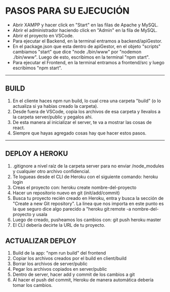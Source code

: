 # PASOS PARA SU EJECUCIÓN

* Abrir XAMPP y hacer click en "Start" en las filas de Apache y MySQL.
* Abrir el administrador haciendo click en "Admin" en la fila de MySQL.
* Abrir el proyecto en VSCode.
* Para ejecutar el Backend, en la terminal entramos a backend/apiGestor.
* En el package.json que esta dentro de apiGestor, en el objeto "scripts" cambiamos "start" que dice "node ./bin/www" por "nodemon ./bin/www". Luego de esto, escribimos en la terminal "npm start".
* Para ejecutar el Frontend, en la terminal entramos a frontend/src y luego escribimos "npm start".

---

## BUILD

1) En el cliente haces npm run build, lo cual crea una carpeta "build" (o lo actualiza si ya habias creado la carpeta).
2) Desde fuera de VSCode, copia los archivos de esa carpeta y llevalos a la carpeta server/public y pegalos ahi.
3) De esta manera al inicializar el server, te va a mostrar las cosas de react.
4) Siempre que hayas agregado cosas hay que hacer estos pasos.

---

## DEPLOY A HEROKU

1) .gitignore a nivel raíz de la carpeta server para no enviar /node_modules y cualquier otro archivo confidencial.
2) Te logueas desde el CLI de Heroku con el siguiente comando: heroku login
3) Creas el proyecto con: heroku create nombre-del-proyecto
4) Hacer un repositorio nuevo en git (init/add/commit)
5) Busca tu proyecto recién creado en Heroku, entra y busca la sección de "Create a new Git repository". La linea que nos importa en este punto es la que seguro dice algo parecido a "heroku git:remote -a nombre-del-proyecto y usala
6) Luego de creado, pusheamos los cambios con: git push heroku master
7) El CLI debería decirte la URL de tu proyecto.

## ACTUALIZAR DEPLOY

1) Build de la app: "npm run build" del frontend
2) Copiar los archivos creados por el build en client/build
3) Borrar los archivos de server/public
4) Pegar los archivos copiados en server/public
5) Dentro de server, hacer add y commit de los cambios a git
6) Al hacer el push del commit, Heroku de manera automática debería tomar los cambios.
